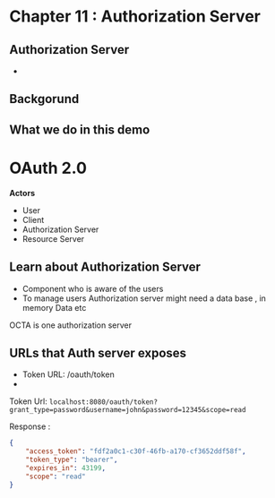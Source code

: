 # Chapter 11 : Authorization Server

## Authorization Server
* 

## Backgorund

## What we do in this demo 

# OAuth 2.0 

**Actors** <br>
* User 
* Client 
* Authorization Server
* Resource Server


## Learn about Authorization Server
* Component who is aware of the users 
* To manage users Authorization server might need a data base , in memory Data etc 

OCTA is one authorization server 

## URLs that Auth server exposes 
* Token URL:  /oauth/token
*  



Token Url:
`localhost:8080/oauth/token?grant_type=password&username=john&password=12345&scope=read`

Response :
````json
{
    "access_token": "fdf2a0c1-c30f-46fb-a170-cf3652ddf58f",
    "token_type": "bearer",
    "expires_in": 43199,
    "scope": "read"
}
````


